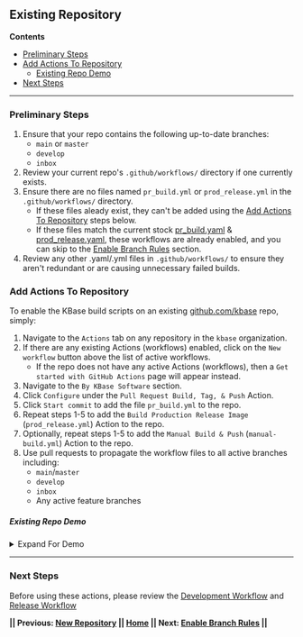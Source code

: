 ## Existing Repository

**Contents**

- [Preliminary Steps](#preliminary-steps)
- [Add Actions To Repository](#add-actions-to-repository)
   -  [Existing Repo Demo](#existing-repo-demo)
- [Next Steps](https://github.com/jsfillman/kbase-build-guide/blob/main/guide/existing-repository.md#next-steps)
---


### Preliminary Steps 

1. Ensure that your repo contains the following up-to-date branches:
   - `main` or `master`
   - `develop`
   - `inbox`
2. Review your current repo's `.github/workflows/` directory if one currently exists.
3. Ensure there are no files named `pr_build.yml` or `prod_release.yml` in the `.github/workflows/` directory.
   - If these files aleady exist, they can't be added using the [Add Actions To Repository](https://github.com/jsfillman/kbase-build-guide/blob/main/guide/existing-repository.md#add-actions-to-repository) steps below.
   - If these files match the current stock [pr_build.yaml](https://github.com/kbase/.github/blob/main/workflow-templates/pr_build.yaml) & [prod_release.yaml](https://github.com/kbase/.github/blob/main/workflow-templates/prod_release.yaml), these workflows are already enabled, and you can skip to the [Enable Branch Rules](enable-branch-rules.md) section.
4. Review any other .yaml/.yml files in `.github/workflows/` to ensure they aren't redundant or are causing unnecessary failed builds.

### Add Actions To Repository

To enable the KBase build scripts on an existing [github.com/kbase](https://github.com/kbase) repo, simply:

1. Navigate to the `Actions` tab on any repository in the `kbase` organization.
2. If there are any existing Actions (workflows) enabled, click on the `New workflow` button above the list of active workflows.
   - If the repo does not have any active Actions (workflows), then a `Get started with GitHub Actions` page will appear instead.
3. Navigate to the `By KBase Software` section.
4. Click `Configure` under the `Pull Request Build, Tag, & Push` Action.
5. Click `Start commit` to add the file `pr_build.yml` to the repo.
6. Repeat steps 1-5 to add the `Build Production Release Image` (`prod_release.yml`) Action to the repo.
7. Optionally, repeat steps 1-5 to add the `Manual Build & Push` (`manual-build.yml`) Action to the repo.
8. Use pull requests to propagate the workflow files to all active branches including: 
   - `main`/`master` 
   - `develop`
   - `inbox`
   - Any active feature branches

##### Existing Repo Demo

<!-- This code creates a simple dropdown -->
<details>
<summary>Expand For Demo</summary>

![ExistingRepo](https://user-images.githubusercontent.com/6155956/164335446-ae459f62-28e6-4089-9acb-4e22719e83be.gif)

</details>

---

### Next Steps

Before using these actions, please review the [Development Workflow](development-workflow.md) and [Release Workflow](release-workflow.md)



**|| Previous: [New Repository](new-repository.md) || [Home](README.md) || Next: [Enable Branch Rules](enable-branch-rules.md) ||**
